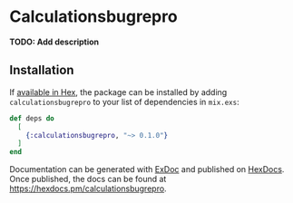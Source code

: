 # Calculationsbugrepro

**TODO: Add description**

## Installation

If [available in Hex](https://hex.pm/docs/publish), the package can be installed
by adding `calculationsbugrepro` to your list of dependencies in `mix.exs`:

```elixir
def deps do
  [
    {:calculationsbugrepro, "~> 0.1.0"}
  ]
end
```

Documentation can be generated with [ExDoc](https://github.com/elixir-lang/ex_doc)
and published on [HexDocs](https://hexdocs.pm). Once published, the docs can
be found at <https://hexdocs.pm/calculationsbugrepro>.

